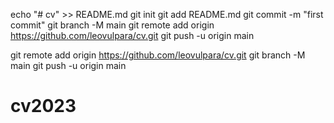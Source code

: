 


echo "# cv" >> README.md
git init
git add README.md
git commit -m "first commit"
git branch -M main
git remote add origin https://github.com/leovulpara/cv.git
git push -u origin main



git remote add origin https://github.com/leovulpara/cv.git
git branch -M main
git push -u origin main
# cv2023

